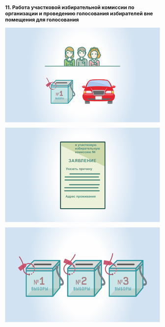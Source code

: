 ### 11. Работа участковой избирательной комиссии по организации и проведению голосования избирателей вне помещения для голосования

![ [Урок 11.1 - Категории граждан, имеющих право голосовать вне помещения для голосования ](#lesson-11.1) ](./4.11.1.svg)

![ [Урок 11.2 - Подача заявлений (устных обращений) для предоставления возможности избирателям проголосовать вне помещения для голосования ](#lesson-11.2) ](./4.11.2.svg)

![ [Урок 11.3 - Порядок организации голосования избирателей вне помещения для голосования ](#lesson-11.3) ](./4.11.3.svg)
